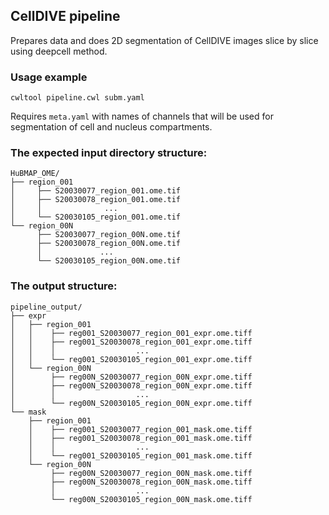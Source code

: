 ## CellDIVE pipeline

Prepares data and does 2D segmentation of CellDIVE images slice by slice using deepcell method.


### Usage example

`cwltool pipeline.cwl subm.yaml`

Requires `meta.yaml` with names of channels 
that will be used for segmentation of cell and nucleus compartments.


### The expected input directory structure:
```
HuBMAP_OME/
├── region_001
│     ├── S20030077_region_001.ome.tif
│     ├── S20030078_region_001.ome.tif
│     │              ...
│     └── S20030105_region_001.ome.tif
└── region_00N
      ├── S20030077_region_00N.ome.tif
      ├── S20030078_region_00N.ome.tif
      │             ...
      └── S20030105_region_00N.ome.tif
```

### The output structure:
```
pipeline_output/
├── expr
│   ├── region_001
│   │    ├── reg001_S20030077_region_001_expr.ome.tiff
│   │    ├── reg001_S20030078_region_001_expr.ome.tiff
│   │    │                  ...
│   │    └── reg001_S20030105_region_001_expr.ome.tiff
│   └── region_00N
│        ├── reg00N_S20030077_region_00N_expr.ome.tiff
│        ├── reg00N_S20030078_region_00N_expr.ome.tiff
│        │                  ...
│        └── reg00N_S20030105_region_00N_expr.ome.tiff       
└── mask                                              
    ├── region_001                                    
    │    ├── reg001_S20030077_region_001_mask.ome.tiff
    │    ├── reg001_S20030078_region_001_mask.ome.tiff
    │    │                  ...                   
    │    └── reg001_S20030105_region_001_mask.ome.tiff
    └── region_00N                                
         ├── reg00N_S20030077_region_00N_mask.ome.tiff
         ├── reg00N_S20030078_region_00N_mask.ome.tiff
         │                  ...                   
         └── reg00N_S20030105_region_00N_mask.ome.tiff    
```